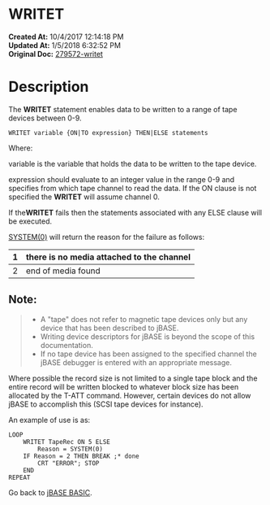 # WRITET

**Created At:** 10/4/2017 12:14:18 PM  
**Updated At:** 1/5/2018 6:32:52 PM  
**Original Doc:** [279572-writet](https://docs.jbase.com/36868-jbase-basic/279572-writet)  


# Description

The **WRITET** statement enables data to be written to a range of tape devices between 0-9.

```
WRITET variable {ON|TO expression} THEN|ELSE statements
```

Where:

variable is the variable that holds the data to be written to the tape device.

expression should evaluate to an integer value in the range 0-9 and specifies from which tape channel to read the data. If the ON clause is not specified the **WRITET** will assume channel 0.

If the**WRITET** fails then the statements associated with any ELSE clause will be executed.

[SYSTEM(0)](282982-system-functions) will return the reason for the failure as follows:


| 1<br> | there is no media attached to the channel<br> |
| --- | --- |
| 2<br> | end of media found<br> |


## Note:


> - A "tape" does not refer to magnetic tape devices only but any device that has been described to jBASE.
> - Writing device descriptors for jBASE is beyond the scope of this documentation.
> - If no tape device has been assigned to the specified channel the jBASE debugger is entered with an appropriate message.


Where possible the record size is not limited to a single tape block and the entire record will be written blocked to whatever block size has been allocated by the T-ATT command. However, certain devices do not allow jBASE to accomplish this (SCSI tape devices for instance).

An example of use is as:

```
LOOP
    WRITET TapeRec ON 5 ELSE
        Reason = SYSTEM(0)
    IF Reason = 2 THEN BREAK ;* done
        CRT "ERROR"; STOP
    END
REPEAT
```



Go back to [jBASE BASIC](263498-jbase-basic).
